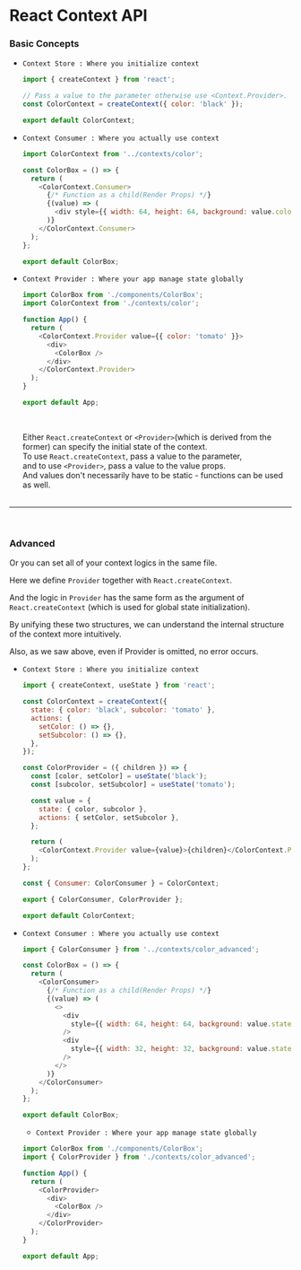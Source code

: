 # React Context API

### Basic Concepts  
- `Context Store : Where you initialize context`
  ```js
  import { createContext } from 'react';

  // Pass a value to the parameter otherwise use <Context.Provider>.
  const ColorContext = createContext({ color: 'black' });

  export default ColorContext;
  ```
- `Context Consumer : Where you actually use context`
  ```js
  import ColorContext from '../contexts/color';

  const ColorBox = () => {
    return (
      <ColorContext.Consumer>
        {/* Function as a child(Render Props) */}
        {(value) => (
          <div style={{ width: 64, height: 64, background: value.color }} />
        )}
      </ColorContext.Consumer>
    );
  };

  export default ColorBox;
  ```
- `Context Provider : Where your app manage state globally`
  ```js
  import ColorBox from './components/ColorBox';
  import ColorContext from './contexts/color';

  function App() {
    return (
      <ColorContext.Provider value={{ color: 'tomato' }}>
        <div>
          <ColorBox />
        </div>
      </ColorContext.Provider>
    );
  }

  export default App;
  ```
  <br>

  Either `React.createContext` or `<Provider>`(which is derived from the former) can specify the initial state of the context.  
  To use `React.createContext`, pass a value to the parameter,  
  and to use `<Provider>`, pass a value to the value props.  
  And values don't necessarily have to be static - functions can be used as well.
  <br>
  <br>
---
  <br>

### Advanced

Or you can set all of your context logics in the same file.

Here we define `Provider` together with `React.createContext`.

And the logic in `Provider` has the same form as the argument of `React.createContext`  (which is used for global state initialization).

By unifying these two structures, we can understand the internal structure of the context more intuitively.

Also, as we saw above, even if Provider is omitted, no error occurs.

- `Context Store : Where you initialize context`

  ```js
  import { createContext, useState } from 'react';

  const ColorContext = createContext({
    state: { color: 'black', subcolor: 'tomato' },
    actions: {
      setColor: () => {},
      setSubcolor: () => {},
    },
  });

  const ColorProvider = ({ children }) => {
    const [color, setColor] = useState('black');
    const [subcolor, setSubcolor] = useState('tomato');

    const value = {
      state: { color, subcolor },
      actions: { setColor, setSubcolor },
    };

    return (
      <ColorContext.Provider value={value}>{children}</ColorContext.Provider>
    );
  };

  const { Consumer: ColorConsumer } = ColorContext;

  export { ColorConsumer, ColorProvider };

  export default ColorContext;
  ```
- `Context Consumer : Where you actually use context`
  ```js
  import { ColorConsumer } from '../contexts/color_advanced';

  const ColorBox = () => {
    return (
      <ColorConsumer>
        {/* Function as a child(Render Props) */}
        {(value) => (
          <>
            <div
              style={{ width: 64, height: 64, background: value.state.color }}
            />
            <div
              style={{ width: 32, height: 32, background: value.state.subcolor }}
            />
          </>
        )}
      </ColorConsumer>
    );
  };

  export default ColorBox;
  ```

  - `Context Provider : Where your app manage state globally`
  ```js
  import ColorBox from './components/ColorBox';
  import { ColorProvider } from './contexts/color_advanced';

  function App() {
    return (
      <ColorProvider>
        <div>
          <ColorBox />
        </div>
      </ColorProvider>
    );
  }

  export default App;
  ```